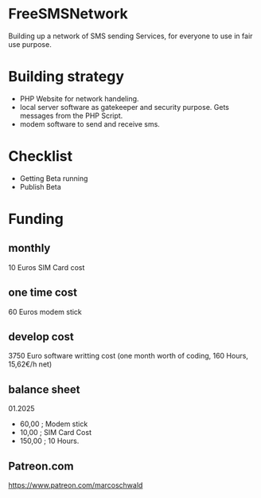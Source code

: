 # FreeSMSNetwork
Building up a network of SMS sending Services, for everyone to use in fair use purpose.

# Building strategy
- PHP Website for network handeling.
- local server software as gatekeeper and security purpose. Gets messages from the PHP Script.
- modem software to send and receive sms.


# Checklist
- Getting Beta running
- Publish Beta

# Funding
## monthly
  10 Euros SIM Card cost
## one time cost
  60 Euros modem stick
## develop cost
  3750 Euro software writting cost 
    (one month worth of coding, 160 Hours, 15,62€/h net)

## balance sheet
  01.2025
  - 60,00 ; Modem stick
  - 10,00 ; SIM Card Cost
  - 150,00 ; 10 Hours.

## Patreon.com
https://www.patreon.com/marcoschwald
